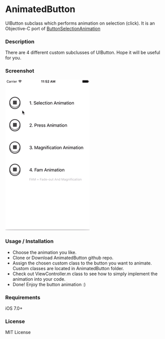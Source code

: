 # AnimatedButton
UIButton subclass which performs animation on selection (click). It is an Objective-C port of [ButtonSelectionAnimation](https://github.com/tungfam/ButtonSelectionAnimation)

### Description
There are 4 different custom subclusses of UIButton. Hope it will be useful for you.

### Screenshot
![](https://github.com/YahyaBagia/AnimatedButton/blob/master/AnimatedButton/AnimatedButton.gif)

### Usage / Installation
- Choose the animation you like.
- Clone or Download AnimatedButton github repo.
- Assign the chosen custom class to the button you want to animate. Custom classes are located in AnimatedButton folder.
- Check out ViewController.m class to see how to simply implement the animation into your code.
- Done! Enjoy the button animation :)

### Requirements
iOS 7.0+

### License
MIT License
